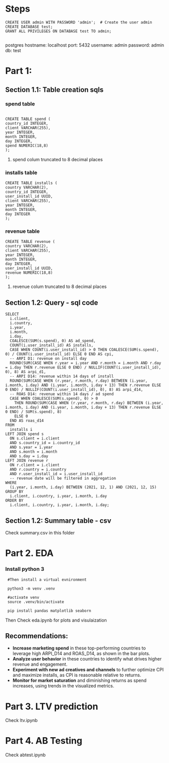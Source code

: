 # Steps

```
CREATE USER admin WITH PASSWORD 'admin';  # Create the user admin
CREATE DATABASE test;
GRANT ALL PRIVILEGES ON DATABASE test TO admin;


```

postgres
hostname: localhost
port: 5432
username: admin
password: admin
db: test

# Part 1:
## Section 1.1: Table creation sqls

### spend table

```

CREATE TABLE spend (
country_id INTEGER,
client VARCHAR(255),
year INTEGER,
month INTEGER,
day INTEGER,
spend NUMERIC(18,8)
);

```



1. spend colum truncated to 8 decimal places

### installs table

```
CREATE TABLE installs (
country VARCHAR(2),
country_id INTEGER,
user_install_id UUID,
client VARCHAR(255),
year INTEGER,
month INTEGER,
day INTEGER
);
```

### revenue table

```
CREATE TABLE revenue (
country VARCHAR(2),
client VARCHAR(255),
year INTEGER,
month INTEGER,
day INTEGER,
user_install_id UUID,
revenue NUMERIC(18,8)
);
```


1. revenue colum truncated to 8 decimal places

## Section 1.2: Query - sql code

```
SELECT
  i.client,
  i.country,
  i.year,
  i.month,
  i.day,
  COALESCE(SUM(s.spend), 0) AS ad_spend,
  COUNT(i.user_install_id) AS installs,
  CASE WHEN COUNT(i.user_install_id) > 0 THEN COALESCE(SUM(s.spend), 0) / COUNT(i.user_install_id) ELSE 0 END AS cpi,
  -- ARPI D1: revenue on install day
  ROUND(SUM(CASE WHEN r.year = i.year AND r.month = i.month AND r.day = i.day THEN r.revenue ELSE 0 END) / NULLIF(COUNT(i.user_install_id), 0), 8) AS arpi_d1,
  -- ARPI D14: revenue within 14 days of install
  ROUND(SUM(CASE WHEN (r.year, r.month, r.day) BETWEEN (i.year, i.month, i.day) AND (i.year, i.month, i.day + 13) THEN r.revenue ELSE 0 END) / NULLIF(COUNT(i.user_install_id), 0), 8) AS arpi_d14,
  -- ROAS D14: revenue within 14 days / ad spend
  CASE WHEN COALESCE(SUM(s.spend), 0) > 0
    THEN ROUND(SUM(CASE WHEN (r.year, r.month, r.day) BETWEEN (i.year, i.month, i.day) AND (i.year, i.month, i.day + 13) THEN r.revenue ELSE 0 END) / SUM(s.spend), 8)
    ELSE 0
  END AS roas_d14
FROM
  installs i
LEFT JOIN spend s
  ON s.client = i.client
  AND s.country_id = i.country_id
  AND s.year = i.year
  AND s.month = i.month
  AND s.day = i.day
LEFT JOIN revenue r
  ON r.client = i.client
  AND r.country = i.country
  AND r.user_install_id = i.user_install_id
  -- revenue date will be filtered in aggregation
WHERE
  (i.year, i.month, i.day) BETWEEN (2021, 12, 1) AND (2021, 12, 15)
GROUP BY
  i.client, i.country, i.year, i.month, i.day
ORDER BY
  i.client, i.country, i.year, i.month, i.day;

```
## Section 1.2: Summary table - csv
Check summary.csv in this folder


# Part 2. EDA

### Install python 3
```
 #Then install a virtual evnironment
 
 python3 -m venv .venv 
 
 #activate venv
 source .venv/bin/activate 
 
 pip install pandas matplotlib seaborn

```

Then Check eda.ipynb for plots and visulaization


## Recommendations:


- **Increase marketing spend** in these top-performing countries to leverage high ARPI_D14 and ROAS_D14, as shown in the bar plots.
- **Analyze user behavior** in these countries to identify what drives higher revenue and engagement.
- **Experiment with new ad creatives and channels** to further optimize CPI and maximize installs, as CPI is reasonable relative to returns.
- **Monitor for market saturation** and diminishing returns as spend increases, using trends in the visualized metrics.


# Part 3. LTV prediction

Check ltv.ipynb

# Part 4. AB Testing

Check abtest.ipynb